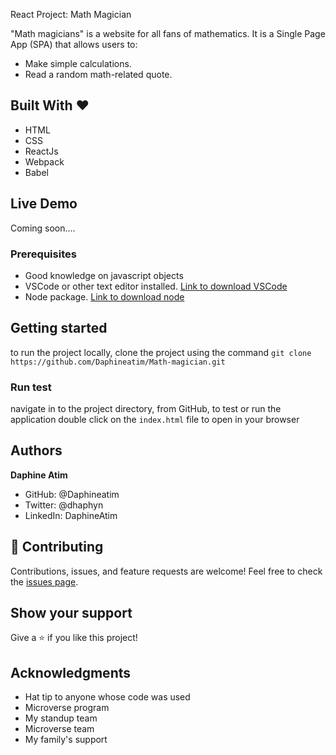 React Project: Math Magician

"Math magicians" is a website for all fans of mathematics. It is a Single Page App (SPA) that allows users to:
- Make simple calculations.
- Read a random math-related quote.

## Built With &hearts;
- HTML
- CSS
- ReactJs
- Webpack
- Babel

## Live Demo
Coming soon....

### Prerequisites
- Good knowledge on javascript objects
- VSCode or other text editor installed. [Link to download VSCode](https://code.visualstudio.com/download)
- Node package. [Link to download node](https://nodejs.org/en/download/)

## Getting started
to run the project locally, clone the project using the command
`git clone https://github.com/Daphineatim/Math-magician.git`

### Run test
navigate in to the project directory, from GitHub,
to test or run the application double click on the `index.html` file to open in your browser

## Authors
**Daphine Atim**

- GitHub: @Daphineatim
- Twitter: @dhaphyn
- LinkedIn: DaphineAtim

## 🤝 Contributing
Contributions, issues, and feature requests are welcome!
Feel free to check the [issues page](../../issues/).

## Show your support
Give a ⭐️ if you like this project!

## Acknowledgments
- Hat tip to anyone whose code was used
- Microverse program
- My standup team
- Microverse team
- My family's support
